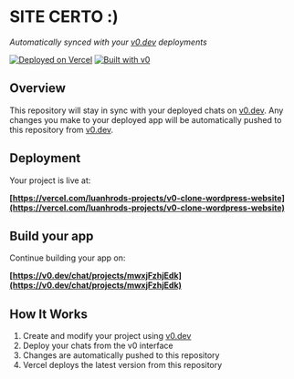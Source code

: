 # SITE CERTO :)

*Automatically synced with your [v0.dev](https://v0.dev) deployments*

[![Deployed on Vercel](https://img.shields.io/badge/Deployed%20on-Vercel-black?style=for-the-badge&logo=vercel)](https://vercel.com/luanhrods-projects/v0-clone-wordpress-website)
[![Built with v0](https://img.shields.io/badge/Built%20with-v0.dev-black?style=for-the-badge)](https://v0.dev/chat/projects/mwxjFzhjEdk)

## Overview

This repository will stay in sync with your deployed chats on [v0.dev](https://v0.dev).
Any changes you make to your deployed app will be automatically pushed to this repository from [v0.dev](https://v0.dev).

## Deployment

Your project is live at:

**[https://vercel.com/luanhrods-projects/v0-clone-wordpress-website](https://vercel.com/luanhrods-projects/v0-clone-wordpress-website)**

## Build your app

Continue building your app on:

**[https://v0.dev/chat/projects/mwxjFzhjEdk](https://v0.dev/chat/projects/mwxjFzhjEdk)**

## How It Works

1. Create and modify your project using [v0.dev](https://v0.dev)
2. Deploy your chats from the v0 interface
3. Changes are automatically pushed to this repository
4. Vercel deploys the latest version from this repository
